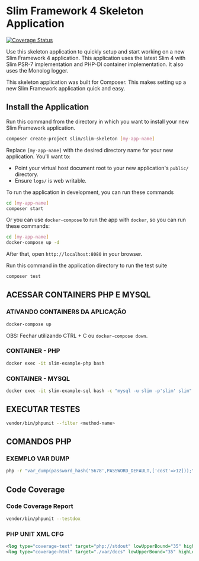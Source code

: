 # Slim Framework 4 Skeleton Application

[![Coverage Status](https://coveralls.io/repos/github/slimphp/Slim-Skeleton/badge.svg?branch=master)](https://coveralls.io/github/slimphp/Slim-Skeleton?branch=master)

Use this skeleton application to quickly setup and start working on a new Slim Framework 4 application. This application uses the latest Slim 4 with Slim PSR-7 implementation and PHP-DI container implementation. It also uses the Monolog logger.

This skeleton application was built for Composer. This makes setting up a new Slim Framework application quick and easy.

## Install the Application

Run this command from the directory in which you want to install your new Slim Framework application.

```bash
composer create-project slim/slim-skeleton [my-app-name]
```

Replace `[my-app-name]` with the desired directory name for your new application. You'll want to:

* Point your virtual host document root to your new application's `public/` directory.
* Ensure `logs/` is web writable.

To run the application in development, you can run these commands 

```bash
cd [my-app-name]
composer start
```

Or you can use `docker-compose` to run the app with `docker`, so you can run these commands:
```bash
cd [my-app-name]
docker-compose up -d
```
After that, open `http://localhost:8080` in your browser.

Run this command in the application directory to run the test suite

```bash
composer test
```

## ACESSAR CONTAINERS PHP E MYSQL

### ATIVANDO CONTAINERS DA APLICAÇÃO

```bash
docker-compose up 
```

OBS: Fechar utilizando CTRL + C ou `docker-compose down`.

### CONTAINER - PHP


```bash
docker exec -it slim-example-php bash
```

### CONTAINER - MYSQL

```bash
docker exec -it slim-example-sql bash -c "mysql -u slim -p'slim' slim"
```


## EXECUTAR TESTES 

```bash
vendor/bin/phpunit --filter <method-name>
```

## COMANDOS PHP

### EXEMPLO VAR DUMP
```bash
php -r "var_dump(password_hash('5678',PASSWORD_DEFAULT,['cost'=>12]));"
```


## Code Coverage
### Code Coverage Report
```bash
vendor/bin/phpunit --testdox
```
### PHP UNIT XML CFG
```xml
<log type="coverage-text" target="php://stdout" lowUpperBound="35" highLowerBound="70"/>
<log type="coverage-html" target="./var/docs" lowUpperBound="35" highLowerBound="70"/>
```
